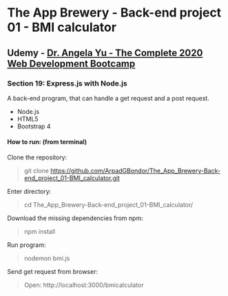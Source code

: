 # The App Brewery - Back-end project 01 - BMI calculator

## Udemy - [Dr. Angela Yu - The Complete 2020 Web Development Bootcamp](https://www.udemy.com/course/the-complete-web-development-bootcamp/)
### Section 19: Express.js with Node.js
A back-end program, that can handle a get request and a post request.
 - Node.js
 - HTML5
 - Bootstrap 4

#### How to run: (from terminal)
 Clone the repository: 
 > git clone https://github.com/ArpadGBondor/The_App_Brewery-Back-end_project_01-BMI_calculator.git
 
 Enter directory:
 > cd The_App_Brewery-Back-end_project_01-BMI_calculator/
 
 Download the missing dependencies from npm: 
 > npm install
 
 Run program: 
 > nodemon bmi.js
 
 Send get request from browser:
 > Open: http://localhost:3000/bmicalculator
 
